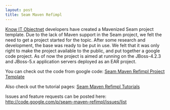 ```yaml
---
layout: post
title: Seam Maven Refimpl
---
```


[Know IT Objectnet](http://www.knowit.no) developers have created a Mavenized Seam project template. Due to the lack of Maven support in the Seam project, we felt the need to get a project started for the topic. After some research and development, the base was ready to be put in use. We felt that it was only right to make the project available to the public, and put together a google code project. As of now the project is aimed at running on the JBoss-4.2.3 and JBoss-5.x application servers deployed as an EAR project.

You can check out the code from google code: [Seam Maven Refimpl Project Template](http://code.google.com/p/seam-maven-refimpl/)

Also check out the tutorial pages: [Seam Maven Refimpl Tutorials](http://www.glxn.net/seam-maven-refimpl/doc/tutorial/)

Issues and feature requests can be posted here: <http://code.google.com/p/seam-maven-refimpl/issues/list>
